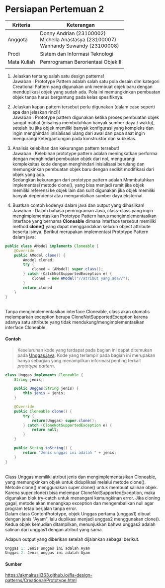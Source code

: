 ﻿# Persiapan Pertemuan 2

| Kriteria | Keterangan |
|--|--|
| Anggota | Donny Andrian       (23100002) <br/>Michella Anastasya  (23100007) <br/>Wannandy Suwandy    (23100008) |
| Prodi | Sistem dan Informasi Teknologi |
| Mata Kuliah | Pemrograman Berorientasi Objek II |
|  |  |

1.  Jelaskan tentang salah satu design patterns!<br/>Jawaban : Prototype Pattern adalah salah satu pola desain dlm kategori Creational Pattern yang digunakan unk membuat objek baru dengan menduplikasi objek yang sudah ada. Pola ini memungkinkan pembuatan objek tanpa harus bergantung pada kelas spesifiknya.

2.  Jelaskan kapan pattern tersebut perlu digunakan (dalam case seperti apa dan jelaskan rinci)!<br/>Jawaban : Prototype pattern digunakan ketika proses pembuatan objek sangat mahal (misalnya membutuhkan banyak sumber daya / waktu), setelah itu jika objek memiliki banyak konfigurasi yang kompleks dan ingin menghindari inisialisasi ulang dari awal dan pada saat ingin mengurangi ketergantungan pada konstruktor dan subkelas.

3.  Analisis kelebihan dan kekurangan pattern tersebut!<br/>Jawaban : Kelebihan prototype pattern adalah meningkatkan performa dengan menghindari pembuatan objek dari nol, mengurangi kompleksitas kode dengan menghindari inisialisasi berulang dan memungkinkan pembuatan objek baru dengan sedikit modifikasi dari objek yang ada. <br/>
Sedangkan kekurangan dari prototype pattern adalah Mmmbutuhkan implementasi metode clone(), yang bisa menjadi rumit jika objek memiliki referensi ke objek lain dan sulit digunakan jika objek memiliki banyak dependensi atau mengandalkan sumber daya eksternal.


4.  Buatkan contoh kodenya dalam java dan output yang dihasilkan!<br/>Jawaban : Dalam bahasa pemrograman Java, class-class yang ingin mengimplementasikan Prototype Pattern harus mengimplementasikan interface yang bernama **Cloneable** dimana interface tersebut memiliki method **clone()** yang dapat menggandakan seluruh object attribute beserta isinya. Berikut merupakan implementasi Prototype Pattern dalam java:<br/>
```java
public class AModel implements Cloneable {
    @Override
    public AModel clone() {
        Amodel cloned;
        try {
            cloned = (AModel) super.class();
        } catch (CatchNotSupportedException e) {
            cloned = new AModel("//atribut yang ada//");
        }
        return cloned
    }
}
```
<br/> 
Tanpa mengimplementasikan interface Cloneable, class akan otomatis melemparkan exception berupa CloneNotSupportedException karena adanya satu attribute yang tidak mendukung/mengimplementasikan interface Cloneable.

#### Contoh
> Keseluruhan kode yang terdapat pada bagian ini dapat ditemukan pada [Unggas.java](Unggas.java). Kode yang terlampir pada bagian ini merupakan hanya sebagian yang menampilkan informasi penting terkait *prototype pattern*.

````java
class Unggas implements Cloneable {
    String jenis;

    public Unggas(String jenis) {
        this.jenis = jenis;
    }

    @Override
    public Cloneable clone() {
        try {
            return(Unggas) super.clone();
        } catch (CloneNotSupportedException e) {
            return null;
        }
    }

    public String toString() {
        return "Jenis unggas ini adalah " + jenis;
    }
}

````
<br/>
Class Unggas memiliki atribut jenis dan mengimplementasikan Cloneable, yang memungkinkan objek untuk diduplikasi melalui metode clone(). Metode clone() menggunakan super.clone() untuk membuat salinan objek. Karena super.clone() bisa melempar CloneNotSupportedException, maka digunakan blok try-catch untuk menangani kemungkinan error. Jika cloning gagal, metode akan menangkap exception dan mengembalikan null agar program tetap berjalan tanpa error.
<br/>
Dalam class ContohPrototype, objek Unggas pertama (unggas1) dibuat dengan jenis "Ayam", lalu duplikasi menjadi unggas2 menggunakan clone(). Kedua objek kemudian ditampilkan, menunjukkan bahwa unggas2 adalah salinan dari unggas1 dengan atribut yang sama.
<br/>

Adapun output yang diberikan setelah dijalankan sebagai berikut.
````java
Unggas 1: Jenis unggas ini adalah Ayam       
Unggas 2: Jenis unggas ini adalah Ayam
````

#### Sumber
https://akmalrusli363.github.io/fla-design-patterns/Creational/Prototype.html